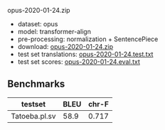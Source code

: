 opus-2020-01-24.zip

* dataset: opus
* model: transformer-align
* pre-processing: normalization + SentencePiece
* download: [opus-2020-01-24.zip](https://object.pouta.csc.fi/OPUS-MT-models/pl-sv/opus-2020-01-24.zip)
* test set translations: [opus-2020-01-24.test.txt](https://object.pouta.csc.fi/OPUS-MT-models/pl-sv/opus-2020-01-24.test.txt)
* test set scores: [opus-2020-01-24.eval.txt](https://object.pouta.csc.fi/OPUS-MT-models/pl-sv/opus-2020-01-24.eval.txt)

## Benchmarks

| testset               | BLEU  | chr-F |
|-----------------------|-------|-------|
| Tatoeba.pl.sv 	| 58.9 	| 0.717 |

